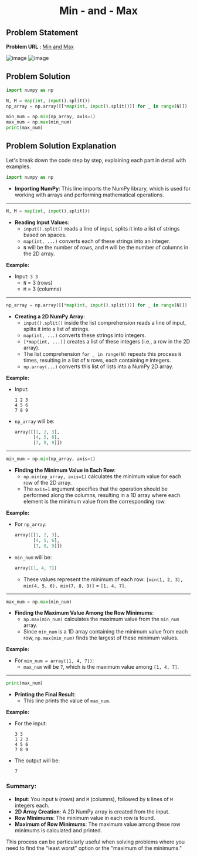 <h1 align='center'>Min - and - Max</h1>

## Problem Statement

**Problem URL :** [Min and Max](https://www.hackerrank.com/challenges/np-min-and-max/problem?isFullScreen=true)

![image](https://github.com/user-attachments/assets/795216df-c7cd-41c2-88c5-c9e213e55907)
![image](https://github.com/user-attachments/assets/aa09d6a0-a44e-45e2-aebe-7459a6a2bdb0)

## Problem Solution
```py
import numpy as np

N, M = map(int, input().split())
np_array = np.array([[*map(int, input().split())] for _ in range(N)])

min_num = np.min(np_array, axis=1)
max_num = np.max(min_num)
print(max_num)
```

## Problem Solution Explanation
Let's break down the code step by step, explaining each part in detail with examples.

```python
import numpy as np
```
- **Importing NumPy**: This line imports the NumPy library, which is used for working with arrays and performing mathematical operations.

---

```python
N, M = map(int, input().split())
```
- **Reading Input Values**:
  - `input().split()` reads a line of input, splits it into a list of strings based on spaces.
  - `map(int, ...)` converts each of these strings into an integer.
  - `N` will be the number of rows, and `M` will be the number of columns in the 2D array.

**Example:**
- Input: `3 3`
  - `N` = 3 (rows)
  - `M` = 3 (columns)

---

```python
np_array = np.array([[*map(int, input().split())] for _ in range(N)])
```
- **Creating a 2D NumPy Array**:
  - `input().split()` inside the list comprehension reads a line of input, splits it into a list of strings.
  - `map(int, ...)` converts these strings into integers.
  - `[*map(int, ...)]` creates a list of these integers (i.e., a row in the 2D array).
  - The list comprehension `for _ in range(N)` repeats this process `N` times, resulting in a list of `N` rows, each containing `M` integers.
  - `np.array(...)` converts this list of lists into a NumPy 2D array.

**Example:**
- Input:
  ```
  1 2 3
  4 5 6
  7 8 9
  ```
- `np_array` will be:
  ```python
  array([[1, 2, 3],
         [4, 5, 6],
         [7, 8, 9]])
  ```

---

```python
min_num = np.min(np_array, axis=1)
```
- **Finding the Minimum Value in Each Row**:
  - `np.min(np_array, axis=1)` calculates the minimum value for each row of the 2D array.
  - The `axis=1` argument specifies that the operation should be performed along the columns, resulting in a 1D array where each element is the minimum value from the corresponding row.

**Example:**
- For `np_array`:
  ```python
  array([[1, 2, 3],
         [4, 5, 6],
         [7, 8, 9]])
  ```
- `min_num` will be:
  ```python
  array([1, 4, 7])
  ```
  - These values represent the minimum of each row: `[min(1, 2, 3), min(4, 5, 6), min(7, 8, 9)]` = `[1, 4, 7]`.

---

```python
max_num = np.max(min_num)
```
- **Finding the Maximum Value Among the Row Minimums**:
  - `np.max(min_num)` calculates the maximum value from the `min_num` array.
  - Since `min_num` is a 1D array containing the minimum value from each row, `np.max(min_num)` finds the largest of these minimum values.

**Example:**
- For `min_num = array([1, 4, 7])`:
  - `max_num` will be `7`, which is the maximum value among `[1, 4, 7]`.

---

```python
print(max_num)
```
- **Printing the Final Result**:
  - This line prints the value of `max_num`.

**Example:**
- For the input:
  ```
  3 3
  1 2 3
  4 5 6
  7 8 9
  ```
- The output will be:
  ```
  7
  ```

### Summary:
- **Input**: You input `N` (rows) and `M` (columns), followed by `N` lines of `M` integers each.
- **2D Array Creation**: A 2D NumPy array is created from the input.
- **Row Minimums**: The minimum value in each row is found.
- **Maximum of Row Minimums**: The maximum value among these row minimums is calculated and printed.

This process can be particularly useful when solving problems where you need to find the "least worst" option or the "maximum of the minimums."
